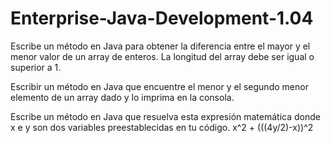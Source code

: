 ﻿# Enterprise-Java-Development-1.04

Escribe un método en Java para obtener la diferencia entre el mayor y el menor valor de un array de enteros. La longitud del array debe ser igual o superior a 1.

Escribir un método en Java que encuentre el menor y el segundo menor elemento de un array dado y lo imprima en la consola.

Escribe un método en Java que resuelva esta expresión matemática donde x e y son dos variables preestablecidas en tu código.
x^2 + (((4y/2)-x))^2
